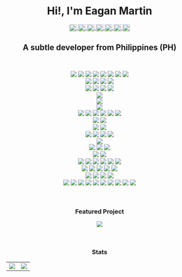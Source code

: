 <h1 align="center">Hi!, I'm Eagan Martin</h1>

<p align="center">
  <a href="https://github.com/pupupulp" target="blank">
  <img align="center" 
    src="https://cdn.jsdelivr.net/npm/simple-icons@3.12.0/icons/github.svg"
    alt="pupupulp" 
    height="20" width="20"/>
  </a>

  <a href="https://dev.to/pupupulp" target="blank">
  <img align="center" 
    src="https://cdn.jsdelivr.net/npm/simple-icons@3.12.0/icons/dev-dot-to.svg"
    alt="pupupulp" 
    height="20" width="20"/>
  </a>

  <a href="https://codesandbox.io/u/pupupulp" target="blank">
  <img align="center" 
    src="https://cdn.jsdelivr.net/npm/simple-icons@3.12.0/icons/codesandbox.svg"
    alt="pupupulp" 
    height="20" width="20"/>
  </a>

  <a href="https://www.hackerrank.com/pupupulp?hr_r=1" target="blank">
  <img align="center" 
    src="https://cdn.jsdelivr.net/npm/simple-icons@3.12.0/icons/hackerrank.svg"
    alt="pupupulp" 
    height="20" width="20"/>
  </a>

  <a href="https://www.linkedin.com/in/eagan-charles-martin-a5a172186" target="blank">
  <img align="center" 
    src="https://cdn.jsdelivr.net/npm/simple-icons@3.12.0/icons/linkedin.svg"
    alt="pupupulp" 
    height="20" width="20"/>
  </a>

  <a href="https://500px.com/p/martinece?view=photos" target="blank">
  <img align="center" 
    src="https://cdn.jsdelivr.net/npm/simple-icons@3.12.0/icons/500px.svg"
    alt="martinece" 
    height="20" width="20"/>
  </a>

  <a href="https://www.eyeem.com/u/martinece" target="blank">
  <img align="center" 
    src="https://cdn.jsdelivr.net/npm/simple-icons@3.12.0/icons/eyeem.svg"
    alt="martinece" 
    height="20" width="20"/>
  </a>
</p>

<h2 align="center">A subtle developer from Philippines (PH)</h2>

<br>
<br>

<!-- Langauges -->
<div align="center">
  <a src="https://www.javascript.com/"><img src="https://img.icons8.com/color/48/000000/javascript.png"/></a>
  <a src="https://www.typescriptlang.org/"><img src="https://img.icons8.com/color/48/000000/typescript.png"/></a>
  <a src=""><img src="https://img.icons8.com/color/48/000000/php.png"/></a>
  <a src=""><img src="https://img.icons8.com/color/48/000000/java-coffee-cup-logo.png"/></a>
  <a src=""><img src="https://img.icons8.com/color/48/000000/c-sharp-logo.png"/></a>
  <a src=""><img src="https://img.icons8.com/color/48/000000/python.png"/></a>
  <a src=""><img src="https://img.icons8.com/color/48/000000/dart.png"/></a>
  <a src=""><img src="https://img.icons8.com/color/48/000000/c-programming.png"/></a>
</div>

<!-- Other Scripting -->
<div align="center">
  <a src=""><img src="https://img.icons8.com/color/48/000000/html-5.png"/></a>
  <a src=""><img src="https://img.icons8.com/color/48/000000/css3.png"/></a>
  <a src=""><img src="https://img.icons8.com/color/48/000000/markdown.png"/></a>
  <a src=""><img src="https://img.icons8.com/color/48/000000/sql.png"/></a>
</div>

<!-- Frontend Frameworks -->
<div align="center">
  <a src="https://reactnative.dev/"><img src="https://img.icons8.com/color/48/000000/react-native.png"/></a>
  <a src=""><img src="https://img.icons8.com/color/48/000000/redux.png"/></a>
  <a src=""><img src="https://img.icons8.com/color/48/000000/bootstrap.png"/></a>
  <a src=""><img src="https://img.icons8.com/color/48/000000/flutter.png"/></a>
</div>


<!-- CMSes -->
<div align="center">
  <a src=""><img src="https://img.icons8.com/color/48/000000/wordpress.png"/></a>
</div>

<!-- Backend Frameworks -->
<div align="center">
  <a src="https://nodejs.org/"><img src="https://img.icons8.com/color/48/000000/nodejs.png"/></a>
</div>

<!-- Machine Learning -->
<div align="center">
  <a src=""><img src="https://img.icons8.com/color/48/000000/tensorflow.png"/></a>
</div>

<!-- Databases -->
<div align="center">
  <a src=""><img src="https://img.icons8.com/color/48/000000/mongodb.png"/></a>
  <a src=""><img src="https://img.icons8.com/color/48/000000/postgreesql.png"/></a>
  <a src=""><img src="https://img.icons8.com/color/48/000000/mysql.png"/></a>
  <a src=""><img src="https://img.icons8.com/color/48/000000/redis.png"/></a>
  <a src=""><img src="https://img.icons8.com/color/48/000000/microsoft-sql-server.png"/></a>
  <a src=""><img src="https://img.icons8.com/color/48/000000/ms-access.png"/></a>
</div>

<!-- Cloud Providers -->
<div align="center">
  <a src=""><img src="https://img.icons8.com/color/48/000000/google-cloud-platform.png"/></a>
  <a src=""><img src="https://img.icons8.com/color/48/000000/amazon-web-services.png"/></a>
</div>

<!-- Cloud Services -->
<div align="center">
  <a src=""><img src="https://img.icons8.com/color/48/000000/firebase.png"/></a>
  <a src=""><img src="https://img.icons8.com/color/48/000000/heroku.png"/></a>
</div>

<!-- CI/CDs -->
<div align="center">
  <a src="https://www.docker.com/"><img src="https://img.icons8.com/color/48/000000/docker.png"/></a>
  <a src="https://www.docker.com/resources/what-container"><img src="https://img.icons8.com/color/48/000000/docker-container.png"/></a>
  <a src="https://www.jenkins.io/"><img src="https://img.icons8.com/color/48/000000/jenkins.png"/></a>
  <a src=""><img src="https://img.icons8.com/color/48/000000/kubernetes.png"/></a>
</div>

<!-- Servers -->
<div align="center">
  <a src=""><img src="https://img.icons8.com/color/48/000000/nginx.png"/></a>
</div>

<!-- Version Controls -->
<div align="center">
  <a src=""><img src="https://img.icons8.com/color/48/000000/git.png"/></a>
  <a src=""><img src="https://img.icons8.com/fluent/48/000000/github.png"/></a>
  <a src=""><img src="https://img.icons8.com/color/48/000000/bitbucket.png"/></a>
</div>

<!-- Package Managers -->
<div align="center">
  <a src="https://www.npmjs.com/"><img src="https://img.icons8.com/color/48/000000/npm.png"/></a>
  <a src="https://yarnpkg.com/"><img src="https://img.icons8.com/color/48/000000/clew.png"/></a>
</div>

<!-- Text Editors/IDEs -->
<div align="center">
  <a src="https://code.visualstudio.com/"><img src="https://img.icons8.com/fluent/48/000000/visual-studio-code-2019.png"/></a>
  <a src=""><img src="https://img.icons8.com/color/48/000000/visual-studio.png"/></a>
  <a src=""><img src="https://img.icons8.com/color/48/000000/sublime-text.png"/></a>
  <a src=""><img src="https://img.icons8.com/color/48/000000/atom-editor.png"/></a>
  <a src=""><img src="https://img.icons8.com/color/48/000000/notepad-plus-plus.png"/></a>
  <a src=""><img src="https://img.icons8.com/color/48/000000/codepen.png"/></a>
</div>

<!-- Tools -->
<div align="center">
  <a src=""><img src="https://img.icons8.com/color/48/000000/jsfiddle.png"/></a>
  <a src=""><img src="https://img.icons8.com/color/48/000000/chrome--v1.png"/></a>
  <a src=""><img src="https://img.icons8.com/color/48/000000/firefox.png"/></a>
  <a src=""><img src="https://img.icons8.com/color/48/000000/stackoverflow.png"/></a>
  <a src=""><img src="https://img.icons8.com/color/48/000000/console.png"/></a>
</div>

<!-- Project Management Tools-->
<div align="center">
  <a src=""><img src="https://img.icons8.com/color/48/000000/trello.png"/></a>
  <a src=""><img src="https://img.icons8.com/color/48/000000/slack-new.png"/></a>
  <a src=""><img src="https://img.icons8.com/color/48/000000/jira.png"/></a>
  <a src=""><img src="https://img.icons8.com/color/48/000000/confluence--v2.png"/></a>
</div>

<!-- OSes -->
<div align="center">
  <a src=""><img src="https://img.icons8.com/color/48/000000/linux.png"/></a>
  <a src=""><img src="https://img.icons8.com/color/48/000000/ubuntu--v1.png"/></a>
  <a src=""><img src="https://img.icons8.com/color/48/000000/debian.png"/></a>
  <a src=""><img src="https://img.icons8.com/color/48/000000/kali-linux.png"/></a>
  <a src=""><img src="https://img.icons8.com/color/48/000000/linux-mint.png"/></a>
  <a src=""><img src="https://img.icons8.com/color/48/000000/centos.png"/></a>
  <a src=""><img src="https://img.icons8.com/color/48/000000/suse.png"/></a>
  <a src="https://alpinelinux.org/"><img src="https://img.icons8.com/color/48/000000/alps.png"/></a>
  <a src=""><img src="https://img.icons8.com/color/48/000000/windows-10.png"/></a>
  <a src=""><img src="https://img.icons8.com/color/48/000000/android-os.png"/></a>
</div>

<br>
<br>

<h3 align="center">Featured Project</h3>

<div align="center">
<a href="https://github.com/pupupulp/unpayd-app">
  <img src="https://github-readme-stats.vercel.app/api/pin/?username=pupupulp&repo=unpayd-app&show_owner=true"/>
</a>
</div>

<br>
<br>

<h3 align="center">Stats</h3>

<table align="center" width="100%" cellspacing="0" cellpadding="0" style="border: none;">
  <tr style="border: none;">
    <td style="border: none;">
      <img src="https://github-readme-stats.vercel.app/api?username=pupupulp&count_private=true&show_icons=true&include_all_commits=true&custom_title=Github Stats&hide_title=true"/>
    </td>
    <td style="border: none;">
      <img src="https://github-readme-stats.vercel.app/api/top-langs/?username=pupupulp&langs_count=8&layout=compact&hide_title=true"/>
    </td>
  </tr>
</table>

